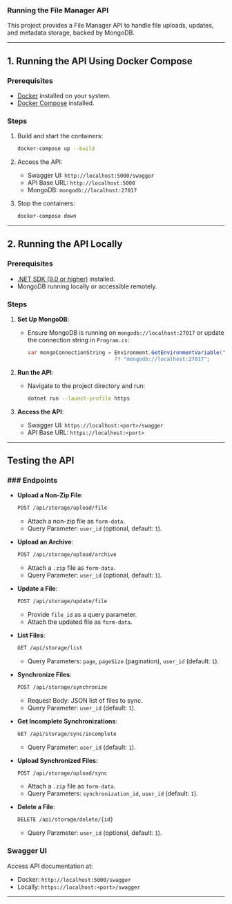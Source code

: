 ### **Running the File Manager API**

This project provides a File Manager API to handle file uploads, updates, and metadata storage, backed by MongoDB.

---

## **1. Running the API Using Docker Compose**

### Prerequisites
- [Docker](https://www.docker.com/) installed on your system.
- [Docker Compose](https://docs.docker.com/compose/install/) installed.

### Steps
1. Build and start the containers:
   ```bash
   docker-compose up --build
   ```

2. Access the API:
   - Swagger UI: `http://localhost:5000/swagger`
   - API Base URL: `http://localhost:5000`
   - MongoDB: `mongodb://localhost:27017`

3. Stop the containers:
   ```bash
   docker-compose down
   ```

---

## **2. Running the API Locally**

### Prerequisites
- [.NET SDK (9.0 or higher)](https://dotnet.microsoft.com/download) installed.
- MongoDB running locally or accessible remotely.

### Steps

1. **Set Up MongoDB**:
   - Ensure MongoDB is running on `mongodb://localhost:27017` or update the connection string in `Program.cs`:
     ```csharp
     var mongoConnectionString = Environment.GetEnvironmentVariable("MONGO_CONNECTION_STRING") 
                                 ?? "mongodb://localhost:27017";
     ```

2. **Run the API**:
   - Navigate to the project directory and run:
     ```bash
     dotnet run --launch-profile https
     ```

3. **Access the API**:
   - Swagger UI: `https://localhost:<port>/swagger`
   - API Base URL: `https://localhost:<port>`

---

## **Testing the API**

### ### Endpoints

- **Upload a Non-Zip File**:
  ```bash
  POST /api/storage/upload/file
  ```
  - Attach a non-zip file as `form-data`.
  - Query Parameter: `user_id` (optional, default: `1`).

- **Upload an Archive**:
  ```bash
  POST /api/storage/upload/archive
  ```
  - Attach a `.zip` file as `form-data`.
  - Query Parameter: `user_id` (optional, default: `1`).

- **Update a File**:
  ```bash
  POST /api/storage/update/file
  ```
  - Provide `file_id` as a query parameter.
  - Attach the updated file as `form-data`.

- **List Files**:
  ```bash
  GET /api/storage/list
  ```
  - Query Parameters: `page`, `pageSize` (pagination), `user_id` (default: `1`).

- **Synchronize Files**:
  ```bash
  POST /api/storage/synchronize
  ```
  - Request Body: JSON list of files to sync.
  - Query Parameter: `user_id` (default: `1`).

- **Get Incomplete Synchronizations**:
  ```bash
  GET /api/storage/sync/incomplete
  ```
  - Query Parameter: `user_id` (default: `1`).

- **Upload Synchronized Files**:
  ```bash
  POST /api/storage/upload/sync
  ```
  - Attach a `.zip` file as `form-data`.
  - Query Parameters: `synchronization_id`, `user_id` (default: `1`).

- **Delete a File**:
  ```bash
  DELETE /api/storage/delete/{id}
  ```
  - Query Parameter: `user_id` (optional, default: `1`).

  
### Swagger UI
Access API documentation at:
- Docker: `http://localhost:5000/swagger`
- Locally: `https://localhost:<port>/swagger`

---
